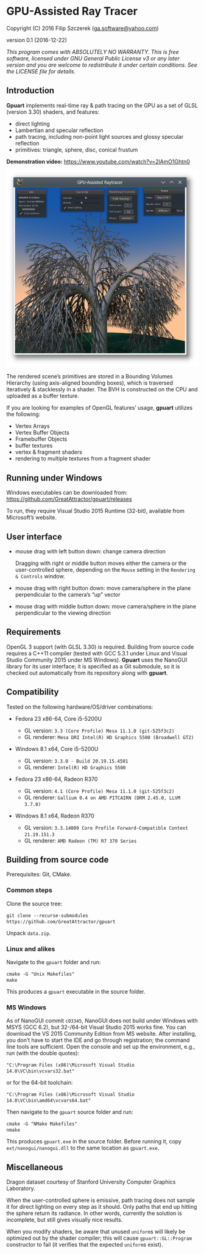 # **GPU-Assisted Ray Tracer**

Copyright (C) 2016 Filip Szczerek (ga.software@yahoo.com)

version 0.1 (2016-12-22)

*This program comes with ABSOLUTELY NO WARRANTY. This is free software, licensed under GNU General Public License v3 or any later version and you are welcome to redistribute it under certain conditions. See the LICENSE file for details.*


## Introduction

**Gpuart** implements real-time ray & path tracing on the GPU as a set of GLSL (version 3.30) shaders, and features:

  - direct lighting
  - Lambertian and specular reflection
  - path tracing, including non-point light sources and glossy specular reflection
  - primitives: triangle, sphere, disc, conical frustum

**Demonstration video:** https://www.youtube.com/watch?v=2lAmO1Ghtn0

![Screenshot](screenshot1.jpg)

The rendered scene’s primitives are stored in a Bounding Volumes Hierarchy (using axis-aligned bounding boxes), which is traversed iteratively & stacklessly in a shader. The BVH is constructed on the CPU and uploaded as a buffer texture.

If you are looking for examples of OpenGL features’ usage, **gpuart** utilizes the following:

  - Vertex Arrays
  - Vertex Buffer Objects
  - Framebuffer Objects
  - buffer textures
  - vertex & fragment shaders
  - rendering to multiple textures from a fragment shader


## Running under Windows

Windows executables can be downloaded from: https://github.com/GreatAttractor/gpuart/releases

To run, they require Visual Studio 2015 Runtime (32-bit), available from Microsoft’s website.


## User interface

- mouse drag with left button down: change camera direction

    Dragging with right or middle button moves either the camera or the user-controlled sphere, depending on the `Mouse` setting in the `Rendering & Controls` window.

- mouse drag with right button down: move camera/sphere in the plane perpendicular to the camera’s “up” vector
- mouse drag with middle button down: move camera/sphere in the plane perpendicular to the viewing direction


## Requirements

OpenGL 3 support (with GLSL 3.30) is required. Building from source code requires a C++11 compiler (tested with GCC 5.3.1 under Linux and Visual Studio Community 2015 under MS Windows). **Gpuart** uses the NanoGUI library for its user interface; it is specified as a Git submodule, so it is checked out automatically from its repository along with **gpuart**.


## Compatibility

Tested on the following hardware/OS/driver combinations:


- Fedora 23 x86-64, Core i5-5200U

    - GL version: `3.3 (Core Profile) Mesa 11.1.0 (git-525f3c2)`
    - GL renderer: `Mesa DRI Intel(R) HD Graphics 5500 (Broadwell GT2)`

- Windows 8.1 x64, Core i5-5200U

    - GL version: `3.3.0 - Build 20.19.15.4501`
    - GL renderer: `Intel(R) HD Graphics 5500`
    
- Fedora 23 x86-64, Radeon R370

    - GL version: `4.1 (Core Profile) Mesa 11.1.0 (git-525f3c2)`
    - GL renderer: `Gallium 0.4 on AMD PITCAIRN (DRM 2.45.0, LLVM 3.7.0)`
    
- Windows 8.1 x64, Radeon R370

    - GL version: `3.3.14009 Core Profile Forward-Compatible Context 21.19.151.3`
    - GL renderer: `AMD Radeon (TM) R7 370 Series`
    

## Building from source code

Prerequisites: Git, CMake.


### Common steps

Clone the source tree:

```
git clone --recurse-submodules https://github.com/GreatAttractor/gpuart
```

Unpack `data.zip`.


### Linux and alikes

Navigate to the `gpuart` folder and run:

```
cmake -G "Unix Makefiles"
make
```

This produces a `gpuart` executable in the source folder.


### MS Windows

As of NanoGUI commit `c03345`, NanoGUI does not build under Windows with MSYS (GCC 6.2), but 32-/64-bit Visual Studio 2015 works fine. You can download the VS 2015 Community Edition from MS website. After installing, you don’t have to start the IDE and go through registration; the command line tools are sufficient. Open the console and set up the environment, e.g., run (with the double quotes):

```
"C:\Program Files (x86)\Microsoft Visual Studio 14.0\VC\bin\vcvars32.bat"
```

or for the 64-bit toolchain:

```
"C:\Program Files (x86)\Microsoft Visual Studio 14.0\VC\bin\amd64\vcvars64.bat"
```

Then navigate to the `gpuart` source folder and run:

```
cmake -G "NMake Makefiles"
nmake
```

This produces `gpuart.exe` in the source folder. Before running it, copy `ext/nanogui/nanogui.dll` to the same location as `gpuart.exe`.


## Miscellaneous

Dragon dataset courtesy of Stanford University Computer Graphics Laboratory.

When the user-controlled sphere is emissive, path tracing does not sample it for direct lighting on every step as it should. Only paths that end up hitting the sphere return its radiance. In other words, currently the solution is incomplete, but still gives visually nice results.

When you modify shaders, be aware that unused `uniform`s will likely be optimized out by the shader compiler; this will cause `gpuart::GL::Program` constructor to fail (it verifies that the expected `uniform`s exist).